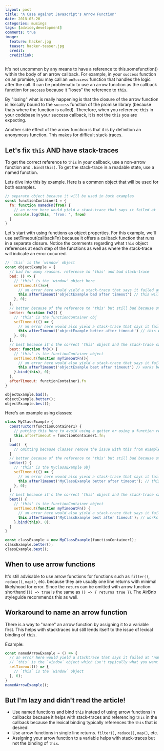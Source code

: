 ```yaml
---
layout: post
title: "A Case Against Javascript's Arrow Function"
date: 2018-05-20
categories: musings
tags: [advice,development]
comments: true
image:
  feature: hacker.jpg
  teaser: hacker-teaser.jpg
  credit:
  creditlink:
---
```


It's not uncommon by any means to have a reference to this.somefunction() within the body of an arrow callback. For example, in your `success` function on an promise, you may call an `onSuccess` function that handles the logic after the call. It can be problematic to use an arrow function as the callback function for `success` because it "loses" the reference to `this`.

By "losing" what is really happening is that the closure of the arrow function is lexically bound to the `success` function of the promise library (because thats where the function is called). Therefore, when you reference `this` in your codebase in your success callback, it is not the `this` you are expecting.

Another side effect of the arrow function is that it is by definition an anonymous function. This makes for difficult stack-traces.

## Let's fix `this` AND have stack-traces

To get the correct reference to `this` in your callback, use a non-arrow function and `.bind(this)`. To get the stack-trace in a readable state, use a named function.

Lets dive into this by example. Here is a common object that will be used for both examples.

```javascript
// separate object because it will be used in both examples
const functionContainer1 = {
  fn: function namedFn(from) {
    // an error here would yield a stack-trace that says it failed at 'namedFn'
    console.log(this, 'from: ', from)
  }
}
```

Let's start with using functions as object properties. For this example, we'll use setTimeout(callbackFn) because it offers a callback function that runs in a separate closure. Notice the comments regarding what `this` object references at each step of the functions as well as where the stack-trace will indicate an error occurred.

```javascript
// `this` is the `window` object
const objectExample = {
  // bad for many reasons. reference to 'this' and bad stack-trace
  bad: () => {
    // 'this' is the 'window' object here
    setTimeout(()=>{
      // an error here would yield a stack-trace that says it failed at 'setTimeout'
      this.afterTimeout('objectExample bad after timeout') // this will fail because 'this' is  the `window` object
    }, 0);
  },
  // better because of the reference to 'this' but still bad because stack-trace is unhelpful
  better: function fn2() {
    // 'this' is the functionContainer obj
    setTimeout(() => {
      // an error here would also yield a stack-trace that says it failed at 'setTimeout'
      this.afterTimeout('objectExample better after timeout') // this works because `this` is the `objectExample` obj
    }, 0);
  },
  // best because it's the correct 'this' object and the stack-trace says it failed at 'myTimeoutFn'
  best: function fn3() {
    // 'this' is the functionContainer object
    setTimeout(function myTimeoutFn(){
      // an error here would also yield a stack-trace that says it failed at 'Object.myTimeoutFn' which is much easier to debug
      this.afterTimeout('objectExample best after timeout') // works because `this` is the `objectExample` object
    }.bind(this), 0);
  },
  afterTimeout: functionContainer1.fn
}

objectExample.bad();
objectExample.better();
objectExample.best();

```

Here's an example using classes:

```javascript
class MyClassExample {
  constructor(functionContainer1) {
    // putting this here to avoid using a getter or using a function return
    this.afterTimeout = functionContainer1.fn;
  }
  bad()  {
    // omitting because classes remove the issue with this from example 1
  }
  // better because of the reference to 'this' but still bad because stack-trace is unhelpful
  better() {
    // 'this' is the MyClassExample obj
    setTimeout(() => {
      // an error here would also yield a stack-trace that says it failed at 'setTimeout'
      this.afterTimeout('MyClassExample better after timeout'); // this works because `this` is the `MyClassExample` obj
    }, 0);
  }
  // best because it's the correct 'this' object and the stack-trace says it failed at 'myTimeoutFn'
  best() {
    // 'this' is the functionContainer object
    setTimeout(function myTimeoutFn() {
      // an error here would also yield a stack-trace that says it failed at 'MyClassExample.myTimeoutFn' which is much easier to debug
      this.afterTimeout('MyClassExample best after timeout'); // works because `this` is the `MyClassExample` object
    }.bind(this), 0);
  }
}

const classExample = new MyClassExample(functionContainer1);
classExample.better();
classExample.best();
```

## When to use arrow functions

It's still advisable to use arrow functions for functions such as `filter()`, `reduce()`, `map()`, etc. because they are usually one line returns with minimal likelyhood for error. Since the `return` can be omitted with arrow function shorthand (`() => true` is the same as `() => { returns true }`). The AirBnb styleguide recommends this as well.


## Workaround to name an arrow function

There is a way to "name" an arrow function by assigning it to a variable first. This helps with stacktraces but still lends itself to the issue of lexical binding of `this`.

Example:

```javascript
const namedArrowExample = () => {
  // an error here would yield a stacktrace that says it failed at 'namedArrowExample' which is ideal but...
  // `this` is the `window` object which isn't typically what you want
  setTimeout(() => {
    // `this` is the `window` object
  }, 0);
}
namedArrowExample();
```

## But I'm lazy and didn't read the article!

* Use named functions and bind `this` instead of using arrow functions in callbacks because it helps with stack-traces and referencing `this` in the callback because the lexical binding typically references the `this` that is desired.
* Use arrow functions in single line returns. `filter()`, `reduce()`, `map()`, etc.
* Assigning your arrow function to a variable helps with stack-traces but not the binding of `this`.
